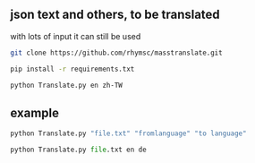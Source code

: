 ## json text and others, to be translated

with lots of input it can still be used

```bash
git clone https://github.com/rhymsc/masstranslate.git
```
```bash
pip install -r requirements.txt
```
```bash
python Translate.py en zh-TW
```

## example

```python
python Translate.py "file.txt" "fromlanguage" "to language"
```
```python
python Translate.py file.txt en de
```
